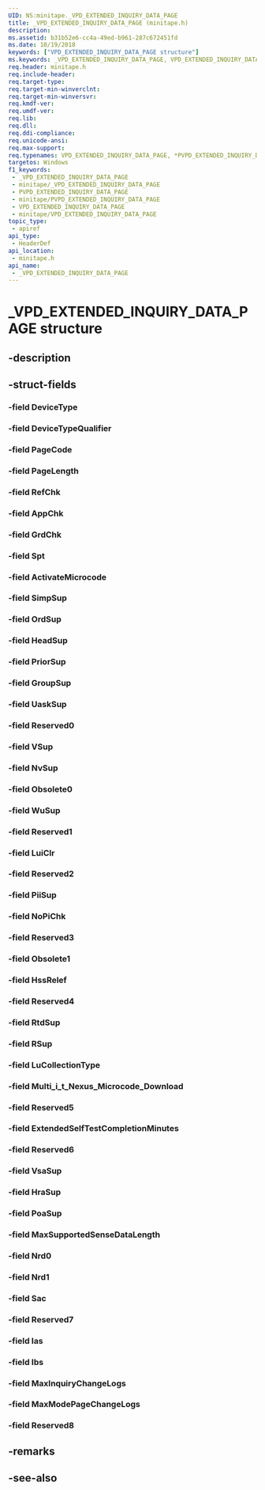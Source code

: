 ```yaml
---
UID: NS:minitape._VPD_EXTENDED_INQUIRY_DATA_PAGE
title: _VPD_EXTENDED_INQUIRY_DATA_PAGE (minitape.h)
description: 
ms.assetid: b31b52e6-cc4a-49ed-b961-287c672451fd
ms.date: 10/19/2018
keywords: ["VPD_EXTENDED_INQUIRY_DATA_PAGE structure"]
ms.keywords: _VPD_EXTENDED_INQUIRY_DATA_PAGE, VPD_EXTENDED_INQUIRY_DATA_PAGE, *PVPD_EXTENDED_INQUIRY_DATA_PAGE,
req.header: minitape.h
req.include-header: 
req.target-type: 
req.target-min-winverclnt: 
req.target-min-winversvr: 
req.kmdf-ver: 
req.umdf-ver: 
req.lib: 
req.dll: 
req.ddi-compliance: 
req.unicode-ansi: 
req.max-support: 
req.typenames: VPD_EXTENDED_INQUIRY_DATA_PAGE, *PVPD_EXTENDED_INQUIRY_DATA_PAGE
targetos: Windows
f1_keywords:
 - _VPD_EXTENDED_INQUIRY_DATA_PAGE
 - minitape/_VPD_EXTENDED_INQUIRY_DATA_PAGE
 - PVPD_EXTENDED_INQUIRY_DATA_PAGE
 - minitape/PVPD_EXTENDED_INQUIRY_DATA_PAGE
 - VPD_EXTENDED_INQUIRY_DATA_PAGE
 - minitape/VPD_EXTENDED_INQUIRY_DATA_PAGE
topic_type:
 - apiref
api_type:
 - HeaderDef
api_location:
 - minitape.h
api_name:
 - _VPD_EXTENDED_INQUIRY_DATA_PAGE
---
```


# _VPD_EXTENDED_INQUIRY_DATA_PAGE structure


## -description

## -struct-fields

### -field DeviceType

### -field DeviceTypeQualifier

### -field PageCode

### -field PageLength

### -field RefChk

### -field AppChk

### -field GrdChk

### -field Spt

### -field ActivateMicrocode

### -field SimpSup

### -field OrdSup

### -field HeadSup

### -field PriorSup

### -field GroupSup

### -field UaskSup

### -field Reserved0

### -field VSup

### -field NvSup

### -field Obsolete0

### -field WuSup

### -field Reserved1

### -field LuiClr

### -field Reserved2

### -field PiiSup

### -field NoPiChk

### -field Reserved3

### -field Obsolete1

### -field HssRelef

### -field Reserved4

### -field RtdSup

### -field RSup

### -field LuCollectionType

### -field Multi_i_t_Nexus_Microcode_Download

### -field Reserved5

### -field ExtendedSelfTestCompletionMinutes

### -field Reserved6

### -field VsaSup

### -field HraSup

### -field PoaSup

### -field MaxSupportedSenseDataLength

### -field Nrd0

### -field Nrd1

### -field Sac

### -field Reserved7

### -field Ias

### -field Ibs

### -field MaxInquiryChangeLogs

### -field MaxModePageChangeLogs

### -field Reserved8

## -remarks

## -see-also

